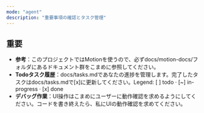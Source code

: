 ```yaml
---
mode: "agent"
description: "重要事項の確認とタスク管理"
---
```


## 重要

- **参考**：このプロジェクトではMotionを使うので、必ずdocs/motion-docs/フォルダにあるドキュメント群をこまめに参照してください。
- **Todoタスク履歴**：docs/tasks.mdであなたの進捗を管理します。完了したタスクはdocs/tasks.mdで[x]に更新してください。Legend: [ ] todo · [~] in-progress · [x] done
- **デバッグ作業**：UI操作はこまめにユーザーに動作確認を求めるようにしてください。コードを書き終えたら、私にUIの動作確認を求めてください。
